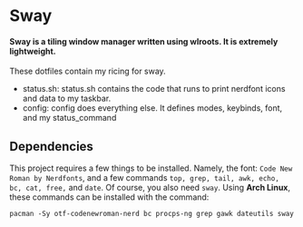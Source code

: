 # Sway
#### Sway is a tiling window manager written using wlroots. It is extremely lightweight.
These dotfiles contain my ricing for sway.
 - status.sh: status.sh contains the code that runs to print nerdfont icons and data to my taskbar.
 - config: config does everything else. It defines modes, keybinds, font, and my status_command
## Dependencies
This project requires a few things to be installed. Namely, the font: `Code New Roman by Nerdfonts`, and a few commands `top, grep, tail, awk, echo, bc, cat, free,` and `date`. Of course, you also need `sway`.
Using **Arch Linux**, these commands can be installed with the command:
```
pacman -Sy otf-codenewroman-nerd bc procps-ng grep gawk dateutils sway
```
